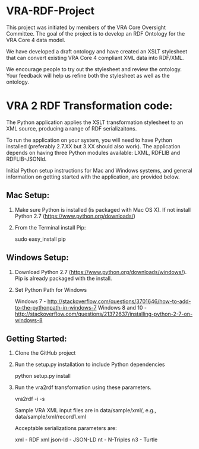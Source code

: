 VRA-RDF-Project
===============
This project was initiated by members of the VRA Core Oversight Committee. The goal of the project is to develop an RDF Ontology for the VRA Core 4 data model. 

We have developed a draft ontology and have created an XSLT stylesheet that can convert existing VRA Core 4 compliant XML data into RDF/XML. 

We encourage people to try out the stylesheet and review the ontology. Your feedback will help us refine both the stylesheet as well as the ontology. 

VRA 2 RDF Transformation code:
===============

The Python application applies the XSLT transformation stylesheet to an XML source, producing a range of RDF serializaitons.

To run the application on your system, you will need to have Python installed (preferably 2.7.XX but 3.XX should also work).  The application depends on having three Python modules available: LXML, RDFLIB and RDFLIB-JSONld. 

Initial Python setup instructions for Mac and Windows systems, and general information on getting started with the application, are provided below.

Mac Setup:
------

1) Make sure Python is installed (is packaged with Mac OS X). If not install Python 2.7 (https://www.python.org/downloads/)

2) From the Terminal install Pip: 

    sudo easy_install pip
	
Windows Setup:
------

1) Download Python 2.7 (https://www.python.org/downloads/windows/). Pip is already packaged with the install.

2) Set Python Path for Windows

    Windows 7 - http://stackoverflow.com/questions/3701646/how-to-add-to-the-pythonpath-in-windows-7
    Windows 8 and 10 - http://stackoverflow.com/questions/21372637/installing-python-2-7-on-windows-8
	
Getting Started:
------

1) Clone the GitHub project

2) Run the setup.py installation to include Python dependencies

   python setup.py install

3) Run the vra2rdf transformation using these parameters.

    vra2rdf -i <inputfile> -s <desired RDF serialization>

    Sample VRA XML input files are in data/sample/xml/, e.g., data/sample/xml/record1.xml
    
    Acceptable serializations parameters are:

    xml - RDF xml
    json-ld - JSON-LD
    nt - N-Triples
    n3 - Turtle

